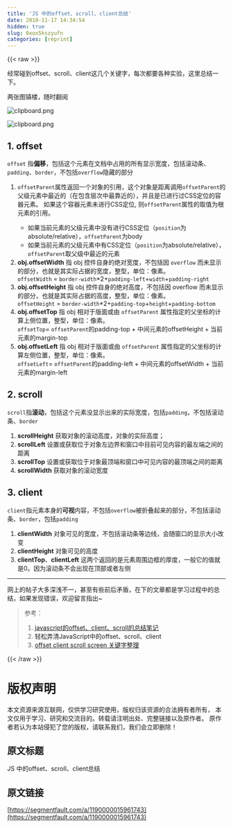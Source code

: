 ```yaml
---
title: 'JS 中的offset、scroll、client总结' 
date: 2018-11-17 14:34:54
hidden: true
slug: 0xox5kszyufn
categories: [reprint]
---
```


{{< raw >}}
<p>&#x7ECF;&#x5E38;&#x78B0;&#x5230;offset&#x3001;scroll&#x3001;client&#x8FD9;&#x51E0;&#x4E2A;&#x5173;&#x952E;&#x5B57;&#xFF0C;&#x6BCF;&#x6B21;&#x90FD;&#x8981;&#x5404;&#x79CD;&#x5B9E;&#x9A8C;&#xFF0C;&#x8FD9;&#x91CC;&#x603B;&#x7ED3;&#x4E00;&#x4E0B;&#x3002;</p><p>&#x4E24;&#x5F20;&#x56FE;&#x9547;&#x697C;&#xFF0C;&#x968F;&#x65F6;&#x7FFB;&#x9605;</p><p><span class="img-wrap"><img data-src="/img/bVbe8xf?w=693&amp;h=686" src="https://static.alili.tech/img/bVbe8xf?w=693&amp;h=686" alt="clipboard.png" title="clipboard.png" style="cursor:pointer;display:inline"></span></p><p><span class="img-wrap"><img data-src="/img/bVbe8w3?w=708&amp;h=543" src="https://static.alili.tech/img/bVbe8w3?w=708&amp;h=543" alt="clipboard.png" title="clipboard.png" style="cursor:pointer;display:inline"></span></p><h2 id="articleHeader0">1. offset</h2><p><code>offset</code> &#x6307;<strong>&#x504F;&#x79FB;</strong>&#xFF0C;&#x5305;&#x62EC;&#x8FD9;&#x4E2A;&#x5143;&#x7D20;&#x5728;&#x6587;&#x6863;&#x4E2D;&#x5360;&#x7528;&#x7684;&#x6240;&#x6709;&#x663E;&#x793A;&#x5BBD;&#x5EA6;&#xFF0C;&#x5305;&#x62EC;&#x6EDA;&#x52A8;&#x6761;&#x3001;<code>padding</code>&#x3001;<code>border</code>&#xFF0C;&#x4E0D;&#x5305;&#x62EC;<code>overflow</code>&#x9690;&#x85CF;&#x7684;&#x90E8;&#x5206;</p><ol><li><p><code>offsetParent</code>&#x5C5E;&#x6027;&#x8FD4;&#x56DE;&#x4E00;&#x4E2A;&#x5BF9;&#x8C61;&#x7684;&#x5F15;&#x7528;&#xFF0C;&#x8FD9;&#x4E2A;&#x5BF9;&#x8C61;&#x662F;&#x8DDD;&#x79BB;&#x8C03;&#x7528;<code>offsetParent</code>&#x7684;&#x7236;&#x7EA7;&#x5143;&#x7D20;&#x4E2D;&#x6700;&#x8FD1;&#x7684;&#xFF08;&#x5728;&#x5305;&#x542B;&#x5C42;&#x6B21;&#x4E2D;&#x6700;&#x9760;&#x8FD1;&#x7684;&#xFF09;&#xFF0C;&#x5E76;&#x4E14;&#x662F;&#x5DF2;&#x8FDB;&#x884C;&#x8FC7;CSS&#x5B9A;&#x4F4D;&#x7684;&#x5BB9;&#x5668;&#x5143;&#x7D20;&#x3002; &#x5982;&#x679C;&#x8FD9;&#x4E2A;&#x5BB9;&#x5668;&#x5143;&#x7D20;&#x672A;&#x8FDB;&#x884C;CSS&#x5B9A;&#x4F4D;, &#x5219;<code>offsetParent</code>&#x5C5E;&#x6027;&#x7684;&#x53D6;&#x503C;&#x4E3A;&#x6839;&#x5143;&#x7D20;&#x7684;&#x5F15;&#x7528;&#x3002;</p><ul><li>&#x5982;&#x679C;&#x5F53;&#x524D;&#x5143;&#x7D20;&#x7684;&#x7236;&#x7EA7;&#x5143;&#x7D20;&#x4E2D;&#x6CA1;&#x6709;&#x8FDB;&#x884C;CSS&#x5B9A;&#x4F4D;&#xFF08;<code>position</code>&#x4E3A;absolute/relative&#xFF09;&#xFF0C;<code>offsetParent</code>&#x4E3A;body</li><li>&#x5982;&#x679C;&#x5F53;&#x524D;&#x5143;&#x7D20;&#x7684;&#x7236;&#x7EA7;&#x5143;&#x7D20;&#x4E2D;&#x6709;CSS&#x5B9A;&#x4F4D;&#xFF08;<code>position</code>&#x4E3A;absolute/relative&#xFF09;&#xFF0C;<code>offsetParent</code>&#x53D6;&#x7236;&#x7EA7;&#x4E2D;&#x6700;&#x8FD1;&#x7684;&#x5143;&#x7D20;</li></ul></li><li><strong>obj.offsetWidth</strong> &#x6307; obj &#x63A7;&#x4EF6;&#x81EA;&#x8EAB;&#x7684;&#x7EDD;&#x5BF9;&#x5BBD;&#x5EA6;&#xFF0C;&#x4E0D;&#x5305;&#x62EC;&#x56E0; <code>overflow</code> &#x800C;&#x672A;&#x663E;&#x793A;&#x7684;&#x90E8;&#x5206;&#xFF0C;&#x4E5F;&#x5C31;&#x662F;&#x5176;&#x5B9E;&#x9645;&#x5360;&#x636E;&#x7684;&#x5BBD;&#x5EA6;&#xFF0C;&#x6574;&#x578B;&#xFF0C;&#x5355;&#x4F4D;&#xFF1A;&#x50CF;&#x7D20;&#x3002;<br><code>offsetWidth</code> = <code>border-width</code>*2+<code>padding-left</code>+<code>width</code>+<code>padding-right</code></li><li><strong>obj.offsetHeight</strong> &#x6307; obj &#x63A7;&#x4EF6;&#x81EA;&#x8EAB;&#x7684;&#x7EDD;&#x5BF9;&#x9AD8;&#x5EA6;&#xFF0C;&#x4E0D;&#x5305;&#x62EC;&#x56E0; overflow &#x800C;&#x672A;&#x663E;&#x793A;&#x7684;&#x90E8;&#x5206;&#xFF0C;&#x4E5F;&#x5C31;&#x662F;&#x5176;&#x5B9E;&#x9645;&#x5360;&#x636E;&#x7684;&#x9AD8;&#x5EA6;&#xFF0C;&#x6574;&#x578B;&#xFF0C;&#x5355;&#x4F4D;&#xFF1A;&#x50CF;&#x7D20;&#x3002;<br><code>offsetHeight</code> = <code>border-width</code>*2+<code>padding-top</code>+<code>height</code>+<code>padding-bottom</code></li><li><strong>obj.offsetTop</strong> &#x6307; obj &#x76F8;&#x5BF9;&#x4E8E;&#x7248;&#x9762;&#x6216;&#x7531; <code>offsetParent</code> &#x5C5E;&#x6027;&#x6307;&#x5B9A;&#x7684;&#x7236;&#x5750;&#x6807;&#x7684;&#x8BA1;&#x7B97;&#x4E0A;&#x4FA7;&#x4F4D;&#x7F6E;&#xFF0C;&#x6574;&#x578B;&#xFF0C;&#x5355;&#x4F4D;&#xFF1A;&#x50CF;&#x7D20;&#x3002;<br><code>offsetTop</code>= <code>offsetParent</code>&#x7684;padding-top + &#x4E2D;&#x95F4;&#x5143;&#x7D20;&#x7684;offsetHeight + &#x5F53;&#x524D;&#x5143;&#x7D20;&#x7684;margin-top</li><li><strong>obj.offsetLeft</strong> &#x6307; obj &#x76F8;&#x5BF9;&#x4E8E;&#x7248;&#x9762;&#x6216;&#x7531; <code>offsetParent</code> &#x5C5E;&#x6027;&#x6307;&#x5B9A;&#x7684;&#x7236;&#x5750;&#x6807;&#x7684;&#x8BA1;&#x7B97;&#x5DE6;&#x4FA7;&#x4F4D;&#x7F6E;&#xFF0C;&#x6574;&#x578B;&#xFF0C;&#x5355;&#x4F4D;&#xFF1A;&#x50CF;&#x7D20;&#x3002;<br><code>offsetLeft</code>= <code>offsetParent</code>&#x7684;padding-left + &#x4E2D;&#x95F4;&#x5143;&#x7D20;&#x7684;offsetWidth + &#x5F53;&#x524D;&#x5143;&#x7D20;&#x7684;margin-left</li></ol><h2 id="articleHeader1">2. scroll</h2><p><code>scroll</code>&#x6307;<strong>&#x6EDA;&#x52A8;</strong>&#xFF0C;&#x5305;&#x62EC;&#x8FD9;&#x4E2A;&#x5143;&#x7D20;&#x6CA1;&#x663E;&#x793A;&#x51FA;&#x6765;&#x7684;&#x5B9E;&#x9645;&#x5BBD;&#x5EA6;&#xFF0C;&#x5305;&#x62EC;<code>padding</code>&#xFF0C;&#x4E0D;&#x5305;&#x62EC;&#x6EDA;&#x52A8;&#x6761;&#x3001;<code>border</code></p><ol><li><strong>scrollHeight</strong> &#x83B7;&#x53D6;&#x5BF9;&#x8C61;&#x7684;&#x6EDA;&#x52A8;&#x9AD8;&#x5EA6;&#xFF0C;&#x5BF9;&#x8C61;&#x7684;&#x5B9E;&#x9645;&#x9AD8;&#x5EA6;&#xFF1B;</li><li><strong>scrollLeft</strong> &#x8BBE;&#x7F6E;&#x6216;&#x83B7;&#x53D6;&#x4F4D;&#x4E8E;&#x5BF9;&#x8C61;&#x5DE6;&#x8FB9;&#x754C;&#x548C;&#x7A97;&#x53E3;&#x4E2D;&#x76EE;&#x524D;&#x53EF;&#x89C1;&#x5185;&#x5BB9;&#x7684;&#x6700;&#x5DE6;&#x7AEF;&#x4E4B;&#x95F4;&#x7684;&#x8DDD;&#x79BB;</li><li><strong>scrollTop</strong> &#x8BBE;&#x7F6E;&#x6216;&#x83B7;&#x53D6;&#x4F4D;&#x4E8E;&#x5BF9;&#x8C61;&#x6700;&#x9876;&#x7AEF;&#x548C;&#x7A97;&#x53E3;&#x4E2D;&#x53EF;&#x89C1;&#x5185;&#x5BB9;&#x7684;&#x6700;&#x9876;&#x7AEF;&#x4E4B;&#x95F4;&#x7684;&#x8DDD;&#x79BB;</li><li><strong>scrollWidth</strong> &#x83B7;&#x53D6;&#x5BF9;&#x8C61;&#x7684;&#x6EDA;&#x52A8;&#x5BBD;&#x5EA6;</li></ol><h2 id="articleHeader2">3. client</h2><p><code>client</code>&#x6307;&#x5143;&#x7D20;&#x672C;&#x8EAB;&#x7684;<strong>&#x53EF;&#x89C6;</strong>&#x5185;&#x5BB9;&#xFF0C;&#x4E0D;&#x5305;&#x62EC;<code>overflow</code>&#x88AB;&#x6298;&#x53E0;&#x8D77;&#x6765;&#x7684;&#x90E8;&#x5206;&#xFF0C;&#x4E0D;&#x5305;&#x62EC;&#x6EDA;&#x52A8;&#x6761;&#x3001;<code>border</code>&#xFF0C;&#x5305;&#x62EC;<code>padding</code></p><ol><li><strong>clientWidth</strong> &#x5BF9;&#x8C61;&#x53EF;&#x89C1;&#x7684;&#x5BBD;&#x5EA6;&#xFF0C;&#x4E0D;&#x5305;&#x62EC;&#x6EDA;&#x52A8;&#x6761;&#x7B49;&#x8FB9;&#x7EBF;&#xFF0C;&#x4F1A;&#x968F;&#x7A97;&#x53E3;&#x7684;&#x663E;&#x793A;&#x5927;&#x5C0F;&#x6539;&#x53D8;</li><li><strong>clientHeight</strong> &#x5BF9;&#x8C61;&#x53EF;&#x89C1;&#x7684;&#x9AD8;&#x5EA6;</li><li><strong>clientTop</strong>&#x3001;<strong>clientLeft</strong> &#x8FD9;&#x4E24;&#x4E2A;&#x8FD4;&#x56DE;&#x7684;&#x662F;&#x5143;&#x7D20;&#x5468;&#x56F4;&#x8FB9;&#x6846;&#x7684;&#x539A;&#x5EA6;&#xFF0C;&#x4E00;&#x822C;&#x5B83;&#x7684;&#x503C;&#x5C31;&#x662F;0&#x3002;&#x56E0;&#x4E3A;&#x6EDA;&#x52A8;&#x6761;&#x4E0D;&#x4F1A;&#x51FA;&#x73B0;&#x5728;&#x9876;&#x90E8;&#x6216;&#x8005;&#x5DE6;&#x4FA7;</li></ol><hr><p>&#x7F51;&#x4E0A;&#x7684;&#x5E16;&#x5B50;&#x5927;&#x591A;&#x6DF1;&#x6D45;&#x4E0D;&#x4E00;&#xFF0C;&#x751A;&#x81F3;&#x6709;&#x4E9B;&#x524D;&#x540E;&#x77DB;&#x76FE;&#xFF0C;&#x5728;&#x4E0B;&#x7684;&#x6587;&#x7AE0;&#x90FD;&#x662F;&#x5B66;&#x4E60;&#x8FC7;&#x7A0B;&#x4E2D;&#x7684;&#x603B;&#x7ED3;&#xFF0C;&#x5982;&#x679C;&#x53D1;&#x73B0;&#x9519;&#x8BEF;&#xFF0C;&#x6B22;&#x8FCE;&#x7559;&#x8A00;&#x6307;&#x51FA;~</p><blockquote><p>&#x53C2;&#x8003;&#xFF1A;</p><ol><li><a href="https://www.jianshu.com/p/cd0567797d5e" rel="nofollow noreferrer" target="_blank">javascript&#x7684;offset&#x3001;client&#x3001;scroll&#x7684;&#x603B;&#x7ED3;&#x7B14;&#x8BB0;</a></li><li><a>&#x8F7B;&#x677E;&#x5F04;&#x6E05;JavaScript&#x4E2D;&#x7684;offset&#x3001;scroll&#x3001;client</a></li><li><a href="https://zhuanlan.zhihu.com/p/22077165" rel="nofollow noreferrer" target="_blank">offset client scroll screen &#x5173;&#x952E;&#x5B57;&#x6574;&#x7406;</a></li></ol></blockquote>
{{< /raw >}}

# 版权声明
本文资源来源互联网，仅供学习研究使用，版权归该资源的合法拥有者所有，
本文仅用于学习、研究和交流目的。转载请注明出处、完整链接以及原作者。
原作者若认为本站侵犯了您的版权，请联系我们，我们会立即删除！

## 原文标题
JS 中的offset、scroll、client总结

## 原文链接
[https://segmentfault.com/a/1190000015961743](https://segmentfault.com/a/1190000015961743)

